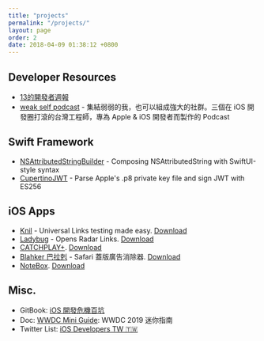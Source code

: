 ```yaml
---
title: "projects"
permalink: "/projects/"
layout: page
order: 2
date: 2018-04-09 01:38:12 +0800
---
```


## Developer Resources

- [13的開發者週報](https://ethanhuang13.substack.com)
- [weak self podcast](https://weakself.dev) - 集結弱弱的我，也可以組成強大的社群。三個在 iOS 開發圈打滾的台灣工程師，專為 Apple & iOS 開發者而製作的 Podcast

## Swift Framework

- [NSAttributedStringBuilder](https://github.com/ethanhuang13/NSAttributedStringBuilder) - Composing NSAttributedString with SwiftUI-style syntax
- [CupertinoJWT](https://github.com/ethanhuang13/CupertinoJWT) - Parse Apple's .p8 private key file and sign JWT with ES256

## iOS Apps
- [Knil](https://github.com/ethanhuang13/knil) - Universal Links testing made easy. [Download](https://itunes.apple.com/us/app/knil-universal-link-testing/id1195310358?l=zh&ls=1&mt=8&ct=13h.tw)
- [Ladybug](https://github.com/ethanhuang13/ladybug) - Opens Radar Links. [Download](https://itunes.apple.com/us/app/ladybug-handles-radar-links/id1402968134?l=zh&ls=1&mt=8&ct=13h.tw)
- [CATCHPLAY+](https://www.catchplay.com/). [Download](http://bit.ly/catchplay)
- [Blahker 巴拉剋](https://github.com/ethanhuang13/blahker) - Safari 蓋版廣告消除器. [Download](http://bit.ly/blahker)
- [NoteBox](https://twitter.com/getnotebox). [Download](http://geni.us/notebox)

## Misc.
- GitBook: [iOS 開發危機百坑](https://ios-wikipitia.13h.tw)
- Doc: [WWDC Mini Guide](https://github.com/ethanhuang13/wwdc-mini-guide): WWDC 2019 迷你指南
- Twitter List: [iOS Developers TW 🇹🇼](https://twitter.com/ethanhuang13/lists/ios-developers-tw)
